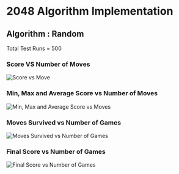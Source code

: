 # 2048 Algorithm Implementation
## Algorithm : Random

Total Test Runs = 500  
  
  

  

### Score VS Number of Moves 
![Score vs Move](https://drive.google.com/uc?id=19L0RNMt4FiJZHod83CMX8cdGhMrMwOiI)


### Min, Max and Average Score vs Number of Moves
![Min, Max and Average Score vs Moves](https://drive.google.com/uc?id=1aitNlFUgE74YRXgwxovkswLYAWGb7YzF)

### Moves Survived vs Number of Games
![Moves Survived vs Number of Games](https://drive.google.com/uc?id=1WXp89ZKQ72mLtBTTGg_WadjBWJ1GQwkh)

### Final Score vs Number of Games
![Final Score vs Number of Games](https://drive.google.com/uc?id=18Gw5MYNLy7YciPh-WwJdOlSPRHj214tF)

